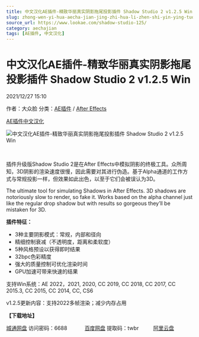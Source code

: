 ```yaml
---
title: 中文汉化AE插件-精致华丽真实阴影拖尾投影插件 Shadow Studio 2 v1.2.5 Win
slug: zhong-wen-yi-hua-aecha-jian-jing-zhi-hua-li-zhen-shi-yin-ying-tuo-wei-tou-ying-cha-jian-shadow-studio-2-v1-2-5-win
source_url: https://www.lookae.com/shadow-studio-125/
category: aechajian
tags: [AE插件, 中文汉化]
---
```

# 中文汉化AE插件-精致华丽真实阴影拖尾投影插件 Shadow Studio 2 v1.2.5 Win

2021/12/27 15:10

作者：大众脸
分类：[AE插件](https://www.lookae.com/after-effects/aechajian/) / [After Effects](https://www.lookae.com/after-effects/)

[AE插件](https://www.lookae.com/tag/ae%e6%8f%92%e4%bb%b6/)[中文汉化](https://www.lookae.com/tag/%e4%b8%ad%e6%96%87%e6%b1%89%e5%8c%96/)

![中文汉化AE插件-精致华丽真实阴影拖尾投影插件 Shadow Studio 2 v1.2.5 Win](https://www.lookae.com/wp-content/uploads/2020/10/Shadow-Studio-2-.jpg "中文汉化AE插件-精致华丽真实阴影拖尾投影插件 Shadow Studio 2 v1.2.5 Win-LookAE.com")

[﻿﻿﻿](https://cloud.video.taobao.com//play/u/705956171/p/1/e/6/t/1/284472003515.mp4)

插件升级版Shadow Studio 2是在After Effects中模拟阴影的终极工具。众所周知，3D阴影的渲染速度很慢，因此需要对其进行伪造。基于Alpha通道的工作方式与常规投影一样，但效果如此出色，以至于它们会被误认为3D。

The ultimate tool for simulating Shadows in After Effects. 3D shadows are notoriously slow to render, so fake it. Works based on the alpha channel just like the regular drop shadow but with results so gorgeous they’ll be mistaken for 3D.

**插件特征：**

* 3种主要阴影模式：常规，内部和径向
* 精细控制衰减（不透明度，距离和柔软度）
* 5种风格预设以获得即时结果
* 32bpc色彩精度
* 强大的质量控制可优化渲染时间
* GPU加速可带来快速的结果

支持Win系统：AE 2022，2021, 2020, CC 2019, CC 2018, CC 2017, CC 2015.3, CC 2015, CC 2014, CC, CS6

v1.2.5更新内容：支持2022多帧渲染；减少内存占用

**【下载地址】**

[城通网盘](https://url62.ctfile.com/f/680462-531162727-36d677) 访问密码：6688            [百度网盘](https://pan.baidu.com/s/1dg8afGX76M2pR6Be4c3S4Q) 提取码：twbr          [阿里云盘](https://www.aliyundrive.com/s/kzUtQEYm3Tx)
